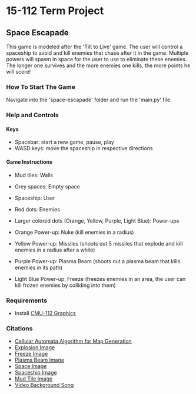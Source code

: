 # 15-112 Term Project

## Space Escapade

This game is modeled after the 'Tilt to Live' game. The user will control a spaceship to avoid and kill enemies that chase after it in the game. Multiple powers will spawn in space for the user to use to eliminate these enemies. The longer one survives and the more enemies one kills, the more points he will score!

### How To Start The Game

Navigate into the 'space-escapade' folder and run the 'main.py' file

### Help and Controls

#### Keys
* Spacebar: start a new game, pause, play
* WASD keys: move the spaceship in respective directions 

#### Game Instructions
* Mud tiles: Walls
* Grey spaces: Empty space
* Spaceship: User
* Red dots: Enemies
* Larger colored dots (Orange, Yellow, Purple, Light Blue): Power-ups

* Orange Power-up: Nuke (kill enemies in a radius)
* Yellow Power-up: Missiles (shoots out 5 missiles that explode and kill enemies in a radius after a while)
* Purple Power-up: Plasma Beam (shoots out a plasma beam that kills enemies in its path)
* Light Blue Power-up: Freeze (freezes enemies in an area, the user can kill frozen enemies by colliding into them)

### Requirements
* Install [CMU-112 Graphics](https://www.cs.cmu.edu/~112/notes/hw7.html)

### Citations
* [Cellular Automata Algorithm for Map Generation](https://en.wikipedia.org/wiki/Conway%27s_Game_of_Life)
* [Explosion Image](https://pngtree.com/freepng/cartoon-style-blasting-game-explosion-effect_6578925.html)
* [Freeze Image](https://www.shutterstock.com/image-vector/ice-button-frozen-frame-level-menu-2327744097)
* [Plasma Beam Image](https://www.freepik.com/premium-vector/cartoon-laser-gun-beam-alien-combat-weapon-rays-futuristic-shot-effect-destructive-plasma-flow-bomb-blaster-attack-explosion-vector-game-element_33104830.htm)
* [Space Image](https://science.nasa.gov/missions/hubble/hubble-beholds-brilliant-blue-star-cluster/)
* [Spaceship Image](https://www.vectorstock.com/royalty-free-vector/cute-little-spaceship-game-hero-in-pixel-art-vector-34466193)
* [Mud Tile Image](https://cartoonsmart.com/space-shooter-tile-set-royalty-free-game-art/)
* [Video Background Song](https://www.youtube.com/watch?v=R-P1y3USvLs&ab_channel=LyricsEditor)
